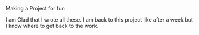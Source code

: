 Making a Project for fun

I am Glad that I wrote all these. I am back to this project like after a week but I know where to get back to the work.
